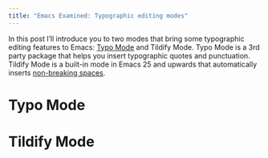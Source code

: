 ```yaml
---
title: "Emacs Examined: Typographic editing modes"
---
```


In this post I’ll introduce you to two modes that bring some typographic editing
features to Emacs: [Typo Mode][] and Tildify Mode.  Typo Mode is a 3rd party
package that helps you insert typographic quotes and punctuation.  Tildify Mode
is a built-in mode in Emacs 25 and upwards that automatically inserts
[non-breaking spaces][nbsp].

<!--more-->

Typo Mode
=========

Tildify Mode
============

[Typo Mode]: https://github.com/jorgenschaefer/typoel
[nbsp]: https://en.wikipedia.org/wiki/Non-breaking_space
